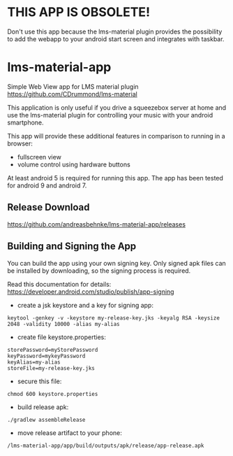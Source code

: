 # THIS APP IS OBSOLETE!
Don't use this app because the lms-material plugin provides the possibility to add
the webapp to your android start screen and integrates with taskbar.

# lms-material-app
Simple Web View app for LMS material plugin https://github.com/CDrummond/lms-material

This application is only useful if you drive a squeezebox server at home and use the lms-material plugin for
controlling your music with your android smartphone.

This app will provide these additional features in comparison to running in a browser:

* fullscreen view
* volume control using hardware buttons

At least android 5 is required for running this app. The app has been tested for android 9 and android 7.

## Release Download

https://github.com/andreasbehnke/lms-material-app/releases

## Building and Signing the App

You can build the app using your own signing key. Only signed apk files can be installed by downloading, so the signing 
process is required. 

Read this documentation for details: https://developer.android.com/studio/publish/app-signing

* create a jsk keystore and a key for signing app:
```
keytool -genkey -v -keystore my-release-key.jks -keyalg RSA -keysize 2048 -validity 10000 -alias my-alias
```
* create file keystore.properties:
```
storePassword=myStorePassword
keyPassword=mykeyPassword
keyAlias=my-alias
storeFile=my-release-key.jks
```
* secure this file:
```
chmod 600 keystore.properties
```
* build release apk:
```
./gradlew assembleRelease
```
* move release artifact to your phone: 
```
/lms-material-app/app/build/outputs/apk/release/app-release.apk 
```
